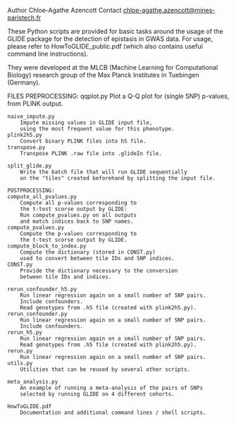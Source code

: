 Author     Chloe-Agathe Azencott
Contact    chloe-agathe.azencott@mines-paristech.fr

These Python scripts are provided for basic tasks around the usage of the GLIDE package for the detection of epistasis in GWAS data. For usage, please refer to HowToGLIDE_public.pdf (which also contains useful command line instructions).

They were developed at the MLCB (Machine Learning for Computational Biology) research group of the Max Planck Institutes in Tuebingen (Germany).

FILES
	PREPROCESSING:
	qqplot.py
		Plot a Q-Q plot for (single SNP) p-values, from PLINK output.

	naive_impute.py
		Impute missing values in GLIDE input file,
		using the most frequent value for this phenotype.	
	plink2h5.py
		Convert binary PLINK files into h5 file.
	transpose.py
		Transpose PLINK .raw file into .glideIn file.

	split_glide.py
		Write the batch file that will run GLIDE sequentially
		on the "tiles" created beforehand by splitting the input file.

	POSTPROCESSING:
	compute_all_pvalues.py
		Compute all p-values corresponding to 
		the t-test scorse output by GLIDE:
		Run compute_pvalues.py on all outputs 
		and match indices back to SNP names.
	compute_pvalues.py
		Compute the p-values corresponding to 
		the t-test scorse output by GLIDE.
	compute_block_to_index.py
		Compute the dictionary (stored in CONST.py)
		used to convert between tile IDs and SNP indices.
	CONST.py
		Provide the dictionary necessary to the conversion 
		between tile IDs and indices.

	rerun_confounder_h5.py
		Run linear regression again on a small number of SNP pairs.
		Include confounders.
		Read genotypes from .h5 file (created with plink2h5.py).
	rerun_confounder.py
		Run linear regression again on a small number of SNP pairs.
		Include confounders.
	rerun_h5.py
		Run linear regression again on a small number of SNP pairs.
		Read genotypes from .h5 file (created with plink2h5.py).
	rerun.py
		Run linear regression again on a small number of SNP pairs.
	utils.py
		Utilities that can be reused by several other scripts.
	
	meta_analysis.py
		An example of running a meta-analysis of the pairs of SNPs
		selected by running GLIDE on 4 different cohorts.
	
	HowToGLIDE.pdf
		Documentation and additional command lines / shell scripts.
	
